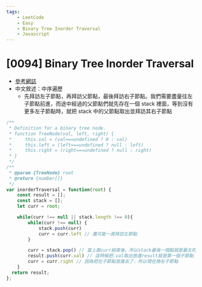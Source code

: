 ```yaml
---
tags:
    - LeetCode
    - Easy
    - Binary Tree Inorder Traversal
    - Javascript
---
```

# [0094] Binary Tree Inorder Traversal
* [參考網誌](https://www.shubo.io/iterative-binary-tree-traversal/)
* 中文敘述：中序遍歷
  * 先拜訪左子節點，再拜訪父節點，最後拜訪右子節點。我們需要盡量往左子節點前進，而途中經過的父節點們就先存在一個 stack 裡面，等到沒有更多左子節點時，就把 stack 中的父節點取出並拜訪其右子節點
```js
/**
 * Definition for a binary tree node.
 * function TreeNode(val, left, right) {
 *     this.val = (val===undefined ? 0 : val)
 *     this.left = (left===undefined ? null : left)
 *     this.right = (right===undefined ? null : right)
 * }
 */
/**
 * @param {TreeNode} root
 * @return {number[]}
 */
var inorderTraversal = function(root) {
    const result = [];
    const stack = [];
    let curr = root;

    while(curr !== null || stack.length !== 0){
        while(curr !== null) {
            stack.push(curr)
            curr = curr.left // 盡可能一直拜訪左節點
        }

        curr = stack.pop() // 當上面curr結束後，所以stack最後一個點就是最左的最子節點
        result.push(curr.val) // 這時候把.val取出放進result就是第一個子節點
        curr = curr.right // 因為把左子節點放進去了，所以現在換右子節點
    }
  return result;
};
```
